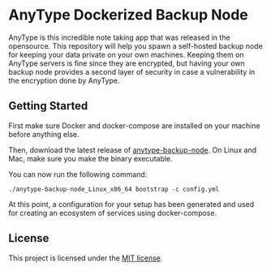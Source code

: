 # AnyType Dockerized Backup Node

AnyType is this incredible note taking app that was released in the opensource.
This repository will help you spawn a self-hosted backup node for keeping your data
private on your own machines. Keeping them on AnyType servers is fine since they are
encrypted, but having your own backup node provides a second layer of security in case
a vulnerability in the encryption done by AnyType.

## Getting Started

First make sure Docker and docker-compose are installed on your machine before anything
else.

Then, download the latest release of [anytype-backup-node](https://github.com/clems4ever/anytype-backup-node/releases).
On Linux and Mac, make sure you make the binary executable.

You can now run the following command:
```
./anytype-backup-node_Linux_x86_64 bootstrap -c config.yml
```

At this point, a configuration for your setup has been generated and used for
creating an ecosystem of services using docker-compose.

## License

This project is licensed under the [MIT license](./LICENSE).